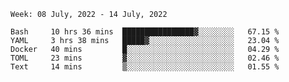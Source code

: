 <!--START_SECTION:waka-->
```text
Week: 08 July, 2022 - 14 July, 2022

Bash     10 hrs 36 mins  ████████████████▓░░░░░░░░   67.15 % 
YAML     3 hrs 38 mins   █████▓░░░░░░░░░░░░░░░░░░░   23.04 % 
Docker   40 mins         █░░░░░░░░░░░░░░░░░░░░░░░░   04.29 % 
TOML     23 mins         ▓░░░░░░░░░░░░░░░░░░░░░░░░   02.46 % 
Text     14 mins         ▒░░░░░░░░░░░░░░░░░░░░░░░░   01.55 % 
```
<!--END_SECTION:waka-->
